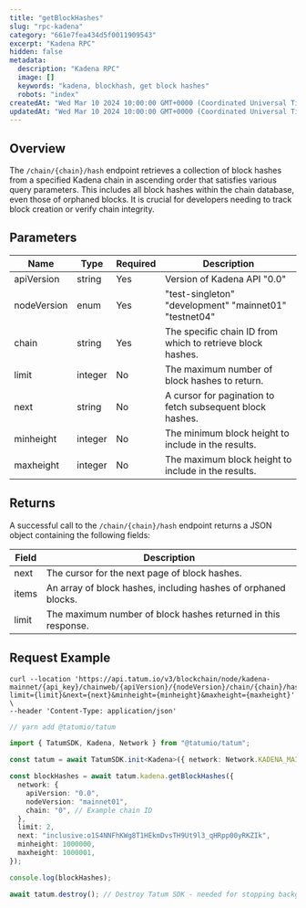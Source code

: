 ```yaml
---
title: "getBlockHashes"
slug: "rpc-kadena"
category: "661e7fea434d5f0011909543"
excerpt: "Kadena RPC"
hidden: false
metadata:
  description: "Kadena RPC"
  image: []
  keywords: "kadena, blockhash, get block hashes"
  robots: "index"
createdAt: "Wed Mar 10 2024 10:00:00 GMT+0000 (Coordinated Universal Time)"
updatedAt: "Wed Mar 10 2024 10:00:00 GMT+0000 (Coordinated Universal Time)"
---
```


## Overview

The `/chain/{chain}/hash` endpoint retrieves a collection of block hashes from a specified Kadena chain in ascending order that satisfies various query parameters. This includes all block hashes within the chain database, even those of orphaned blocks. It is crucial for developers needing to track block creation or verify chain integrity.

## Parameters

| Name        | Type    | Required | Description                                                |
| ----------- | ------- | -------- | ---------------------------------------------------------- |
| apiVersion  | string  | Yes      | Version of Kadena API "0.0"                                |
| nodeVersion | enum    | Yes      | "test-singleton" "development" "mainnet01" "testnet04"     |
| chain       | string  | Yes      | The specific chain ID from which to retrieve block hashes. |
| limit       | integer | No       | The maximum number of block hashes to return.              |
| next        | string  | No       | A cursor for pagination to fetch subsequent block hashes.  |
| minheight   | integer | No       | The minimum block height to include in the results.        |
| maxheight   | integer | No       | The maximum block height to include in the results.        |

## Returns

A successful call to the `/chain/{chain}/hash` endpoint returns a JSON object containing the following fields:

| Field | Description                                                    |
| ----- | -------------------------------------------------------------- |
| next  | The cursor for the next page of block hashes.                  |
| items | An array of block hashes, including hashes of orphaned blocks. |
| limit | The maximum number of block hashes returned in this response.  |

## Request Example

```curl
curl --location 'https://api.tatum.io/v3/blockchain/node/kadena-mainnet/{api_key}/chainweb/{apiVersion}/{nodeVersion}/chain/{chain}/hash?limit={limit}&next={next}&minheight={minheight}&maxheight={maxheight}' \
--header 'Content-Type: application/json'
```

```typescript
// yarn add @tatumio/tatum

import { TatumSDK, Kadena, Network } from "@tatumio/tatum";

const tatum = await TatumSDK.init<Kadena>({ network: Network.KADENA_MAINNET });

const blockHashes = await tatum.kadena.getBlockHashes({
  network: {
    apiVersion: "0.0",
    nodeVersion: "mainnet01",
    chain: "0", // Example chain ID
  },
  limit: 2,
  next: "inclusive:o1S4NNFhKWg8T1HEkmDvsTH9Ut9l3_qHRpp00yRKZIk",
  minheight: 1000000,
  maxheight: 1000001,
});

console.log(blockHashes);

await tatum.destroy(); // Destroy Tatum SDK - needed for stopping background jobs
```
